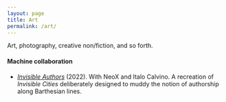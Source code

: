 ```yaml
---
layout: page
title: Art
permalink: /art/
---
```


Art, photography, creative non/fiction, and so forth.

#### Machine collaboration

- [*Invisible Authors*](/assets/invisible-authors.pdf) (2022). With
  NeoX and Italo Calvino. A recreation of *Invisible Cities*
  deliberately designed to muddy the notion of authorship along
  Barthesian lines.
